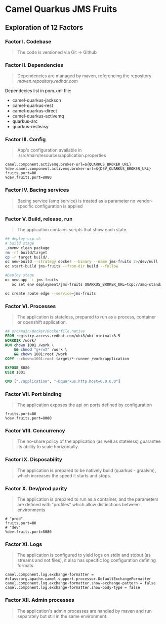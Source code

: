 # Camel Quarkus JMS Fruits

## Exploration of 12 Factors

### Factor I. Codebase

> The code is versioned via Git -> Github

### Factor II. Dependencies

> Dependencies are managed by maven, referencing the repository *maven.repository.redhat.com*

Dependecies list in pom.xml file:

* camel-quarkus-jackson
* camel-quarkus-rest
* camel-quarkus-direct
* camel-quarkus-activemq
* quarkus-arc
* quarkus-resteasy

### Factor III. Config

> App's configuration available in ./src/main/resources/application.properties

```properties
camel.component.activemq.broker-url=${QUARKUS_BROKER_URL}
%dev.camel.component.activemq.broker-url=${DEV_QUARKUS_BROKER_URL}
fruits.port=80
%dev.fruits.port=8080
```

### Factor IV. Bacing services

> Bacing service (amq service) is treated as a parameter no vendor-specific configuration is applied

### Factor V. Build, release, run

> The application contains scripts that show each state.

```bash
## deploy-ocp.sh
# build stage
./mvnw clean package
rm -rf build/target
cp -r target build/.
oc new-build --strategy docker --binary --name jms-fruits 2>/dev/null
oc start-build jms-fruits --from-dir build --follow

#Deploy stage
oc new-app -i jms-fruits
   oc set env deployment/jms-fruits QUARKUS_BROKER_URL=tcp://amq-standalone.amq-cluster.svc.cluster.local:61616

oc create route edge --service=jms-fruits
```
### Factor VI. Processes

> The application is stateless, prepared to run as a process, container or openshift application.

```Dockerfile
## src/main/docker/Dockerfile.native
FROM registry.access.redhat.com/ubi8/ubi-minimal:8.5
WORKDIR /work/
RUN chown 1001 /work \
    && chmod "g+rwX" /work \
    && chown 1001:root /work
COPY --chown=1001:root target/*-runner /work/application

EXPOSE 8080
USER 1001

CMD ["./application", "-Dquarkus.http.host=0.0.0.0"]
```

### Factor VII. Port binding

> The application exposes the api on ports defined by configuration

```properties
fruits.port=80
%dev.fruits.port=8080
```

### Factor VIII. Concurrency

> The no-share policy of the application (as well as stateless) guarantee its ability to scale horizontally.

### Factor IX. Disposability

> The application is prepared to be natively build (quarkus - graalvm), which increases the speed it starts and stops.

### Factor X. Dev/prod parity

> The application is prepared to run as a container, and the parameters are defined with "profiles" which allow distinctions between environments


```properties
# "prod"
fruits.port=80
# "dev"
%dev.fruits.port=8080
```

### Factor XI. Logs

> The application is configured to yield logs on stdin and stdout (as streams and not files), it also has specific log configuration defining formats.

```properties
camel.component.log.exchange-formatter = #class:org.apache.camel.support.processor.DefaultExchangeFormatter
camel.component.log.exchange-formatter.show-exchange-pattern = false
camel.component.log.exchange-formatter.show-body-type = false
```

### Factor XII. Admin processes

> The application's admin processes are handled by maven and run separately but still in the same environment.